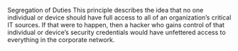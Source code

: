 Segregation of Duties
This principle describes the idea that no one individual or device should have full access to all of an organization’s critical IT sources. If that were to happen, then a hacker who gains control of that individual or device’s security credentials would have unfettered access to everything in the corporate network.

